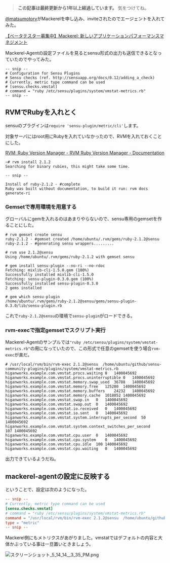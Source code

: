 <!-- too_old -->
> **この記事は最終更新から1年以上経過しています。** 気をつけてね。

[@matsumotory](http://blog.matsumoto-r.jp/)がMackerelを申し込み、inviteされたのでエージェントを入れてみた。

[【ベータテスター募集中】Mackerel: 新しいアプリケーションパフォーマンスマネジメント](https://mackerel.io/ "【ベータテスター募集中】Mackerel: 新しいアプリケーションパフォーマンスマネジメント")

Mackerel-Agentの設定ファイルを見るとsensu形式の出力も送信できるとなっていたのでやってみた。

```
-- snip --
# Configuration for Sensu Plugins
# Sensu checks (ref. http://sensuapp.org/docs/0.12/adding_a_check)
# Currently, metric type command can be used
# [sensu.checks.vmstat]
# command = "ruby /etc/sensu/plugins/system/vmstat-metrics.rb"
-- snip --
```

## RVMでRubyを入れとく

sensuのプラグインは`require 'sensu-plugin/metric/cli'`します。

対象サーバにはroot用にRubyを入れていなかったので、RVMを入れておくことにした。

[RVM: Ruby Version Manager - RVM Ruby Version Manager - Documentation](https://rvm.io/ "RVM: Ruby Version Manager - RVM Ruby Version Manager - Documentation")

```
~# rvm install 2.1.2
Searching for binary rubies, this might take some time.

-- snip --

Install of ruby-2.1.2 - #complete 
Ruby was built without documentation, to build it run: rvm docs generate-ri
```

### Gemsetで専用環境を用意する

グローバルにgemを入れるのはあまりやらないので、sensu専用のgemsetを作ることにした。

```
# rvm gemset create sensu
ruby-2.1.2 - #gemset created /home/ubuntu/.rvm/gems/ruby-2.1.2@sensu
ruby-2.1.2 - #generating sensu wrappers.........

# rvm use 2.1.2@sensu
Using /home/ubuntu/.rvm/gems/ruby-2.1.2 with gemset sensu

# gem install sensu-plugin --no-ri --no-rdoc 
Fetching: mixlib-cli-1.5.0.gem (100%)
Successfully installed mixlib-cli-1.5.0
Fetching: sensu-plugin-0.3.0.gem (100%)
Successfully installed sensu-plugin-0.3.0
2 gems installed

# gem which sensu-plugin
/home/ubuntu/.rvm/gems/ruby-2.1.2@sensu/gems/sensu-plugin-0.3.0/lib/sensu-plugin.rb
```

これで`ruby-2.1.2@sensu`の環境で`sensu-plugin`がロードできる。


### rvm-execで指定gemsetでスクリプト実行

Mackerel-Agentのサンプルでは`"ruby /etc/sensu/plugins/system/vmstat-metrics.rb"`の用になっていたので、この形式で任意のgemsetを使う場合`rvm-exec`が楽だ。

```
# /usr/local/rvm/bin/rvm-exec 2.1.2@sensu  /home/ubuntu/github/sensu-community-plugins/plugins/system/vmstat-metrics.rb 
higanworks.example.com.vmstat.procs.waiting	0	1400045692
higanworks.example.com.vmstat.procs.uninterruptible	0	1400045692
higanworks.example.com.vmstat.memory.swap_used	36788	1400045692
higanworks.example.com.vmstat.memory.free	125280	1400045692
higanworks.example.com.vmstat.memory.buffers	24232	1400045692
higanworks.example.com.vmstat.memory.cache	1018052	1400045692
higanworks.example.com.vmstat.swap.in	0	1400045692
higanworks.example.com.vmstat.swap.out	0	1400045692
higanworks.example.com.vmstat.io.received	0	1400045692
higanworks.example.com.vmstat.io.sent	0	1400045692
higanworks.example.com.vmstat.system.interrupts_per_second	50	1400045692
higanworks.example.com.vmstat.system.context_switches_per_second	107	1400045692
higanworks.example.com.vmstat.cpu.user	0	1400045692
higanworks.example.com.vmstat.cpu.system	0	1400045692
higanworks.example.com.vmstat.cpu.idle	100	1400045692
higanworks.example.com.vmstat.cpu.waiting	0	1400045692
```

出力できているようだね。

## mackerel-agentの設定に反映する

ということで、設定は次のようになった。

```mackerel-agent.conf
-- snip --
# Currently, metric type command can be used
[sensu.checks.vmstat]
# command = "ruby /etc/sensu/plugins/system/vmstat-metrics.rb"
command = "/usr/local/rvm/bin/rvm-exec 2.1.2@sensu  /home/ubuntu/github/sensu-community-plugins/plugins/system/vmstat-metrics.rb"
type = "metric"
-- snip --
```

Mackerel側にもメトリクスがあがりました。vmstatではデフォルトの内容と大体かぶっている事は一旦置いときましょう。

![スクリーンショット_5_14_14__3_35_PM.png](https://qiita-image-store.s3.amazonaws.com/0/7454/df4d4a37-f304-a800-5853-3dc6d3e3d0f2.png "スクリーンショット_5_14_14__3_35_PM.png")

